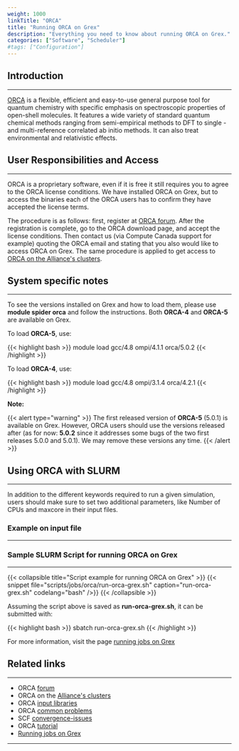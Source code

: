 ```yaml
---
weight: 1000
linkTitle: "ORCA"
title: "Running ORCA on Grex"
description: "Everything you need to know about running ORCA on Grex."
categories: ["Software", "Scheduler"]
#tags: ["Configuration"]
---
```


## Introduction
---

[ORCA](http://cec.mpg.de/forum/) is a flexible, efficient and easy-to-use general purpose tool for quantum chemistry with specific emphasis on spectroscopic properties of open-shell  molecules. It features a wide variety of standard quantum chemical methods ranging from semi-empirical methods to DFT to single - and multi-reference correlated ab initio methods. It can also treat environmental and relativistic effects.

## User Responsibilities and Access
---

ORCA is a proprietary software, even if it is free it still requires you to agree to the ORCA license conditions. We have installed ORCA on Grex, but to access the binaries each of the ORCA users has to confirm they have accepted the license terms.

The procedure is as follows: first, register at [ORCA forum](https://orcaforum.kofo.mpg.de/). After the registration is complete,  go to the ORCA download page, and accept the license conditions. Then contact us (via Compute Canada support for example) quoting the ORCA email and stating that you also would like to access ORCA on Grex. The same procedure is applied to get access to [ORCA on the Alliance's clusters](https://docs.alliancecan.ca/wiki/ORCA).

## System specific notes
---

To see the versions installed on Grex and how to load them, please use **module spider orca** and follow the instructions. Both **ORCA-4** and **ORCA-5** are available on Grex.

To load **ORCA-5**, use:

{{< highlight bash >}}
module load gcc/4.8 ompi/4.1.1 orca/5.0.2
{{< /highlight >}}

To load **ORCA-4**, use:

{{< highlight bash >}}
module load gcc/4.8 ompi/3.1.4 orca/4.2.1
{{< /highlight >}}

**Note:**

{{< alert type="warning" >}}
The first released version of **ORCA-5** (5.0.1) is available on Grex. However, ORCA users should use the versions released after (as for now: **5.0.2** since it addresses some bugs of the two first releases 5.0.0 and 5.0.1). We may remove these versions any time.
{{< /alert >}}

## Using ORCA with SLURM
---

In addition to the different keywords required to run a given simulation, users should make sure to set two additional parameters, like Number of CPUs and maxcore in their input files.

### Example on input file
---

### Sample SLURM Script for running ORCA on Grex
---

{{< collapsible title="Script example for running ORCA on Grex" >}}
{{< snippet
    file="scripts/jobs/orca/run-orca-grex.sh"
    caption="run-orca-grex.sh"
    codelang="bash"
/>}}
{{< /collapsible >}}

Assuming the script above is saved as __run-orca-grex.sh__, it can be submitted with:

{{< highlight bash >}}
sbatch run-orca-grex.sh
{{< /highlight >}}

For more information, visit the page [running jobs on Grex](running-jobs)

## Related links
---

* ORCA [forum](http://cec.mpg.de/forum/)
* ORCA on the [Alliance's clusters](https://docs.alliancecan.ca/wiki/ORCA)
* ORCA [input libraries](https://sites.google.com/site/orcainputlibrary/home)
* ORCA [common problems](https://sites.google.com/site/orcainputlibrary/orca-common-problems)
* SCF [convergence-issues](https://sites.google.com/site/orcainputlibrary/scf-convergence-issues)
* ORCA [tutorial](https://www.orcasoftware.de/tutorials_orca/)
* [Running jobs on Grex](running-jobs)
 
---

<!-- {{< treeview display="tree" />}} -->

<!-- Changes and update:
* 
*
*
-->
